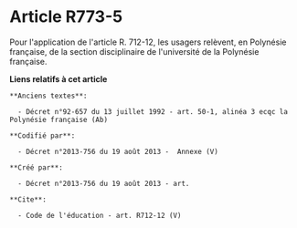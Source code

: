 # Article R773-5

Pour l'application de l'article R. 712-12, les usagers relèvent, en Polynésie française, de la section disciplinaire de
l'université de la Polynésie française.

**Liens relatifs à cet article**

	**Anciens textes**:

	  - Décret n°92-657 du 13 juillet 1992 - art. 50-1, alinéa 3 ecqc la Polynésie française (Ab)

	**Codifié par**:

	  - Décret n°2013-756 du 19 août 2013 -  Annexe (V)

	**Créé par**:

	  - Décret n°2013-756 du 19 août 2013 - art.

	**Cite**:

	  - Code de l'éducation - art. R712-12 (V)
